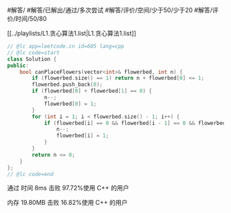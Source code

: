 #解答/ #解答/已解出/通过/多次尝试 #解答/评价/空间/少于50/少于20 #解答/评价/时间/50/80

[[../playlists/L1.贪心算法1.list|L1.贪心算法1.list]]

```C++
// @lc app=leetcode.cn id=605 lang=cpp
// @lc code=start
class Solution {
public:
    bool canPlaceFlowers(vector<int>& flowerbed, int n) {
	    if (flowerbed.size() == 1) return n + flowerbed[0] <= 1; 
	    flowerbed.push_back(0);
	    if (flowerbed[0] + flowerbed[1] == 0) {
		    n--;
			flowerbed[0] = 1;
		}
		for (int i = 1; i < flowerbed.size() - 1; i++) {
			if (flowerbed[i] == 0 && flowerbed[i - 1] == 0 && flowerbed[i + 1] == 0) {
				n--;
				flowerbed[i] = 1;
			}
		}
		return n <= 0;
    }
};
// @lc code=end
```

通过
时间
8ms
击败 97.72%使用 C++ 的用户

内存
19.80MB
击败 16.82%使用 C++ 的用户